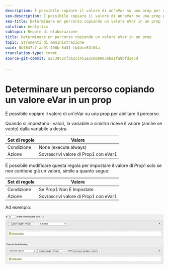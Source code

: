 ```yaml
---
description: È possibile copiare il valore di un'eVar su una prop per abilitare il percorso.
seo-description: È possibile copiare il valore di un'eVar su una prop per abilitare il percorso.
seo-title: Determinare un percorso copiando un valore eVar in un prop
solution: Analytics
subtopic: Regole di elaborazione
title: Determinare un percorso copiando un valore eVar in un prop
topic: Strumenti di amministrazione
uuid: 8d7647c7-aa91-466b-8d31-fb4dce83f04a
translation-type: tm+mt
source-git-commit: a2c38c2cf3a2c1451e2c60e003ebe1fa9bfd145d

---
```



# Determinare un percorso copiando un valore eVar in un prop

È possibile copiare il valore di un'eVar su una prop per abilitare il percorso.

Quando si impostano i valori, la variabile a sinistra riceve il valore (anche se vuoto) dalla variabile a destra.

| Set di regole | Valore |
|---|---|
| Condizione | None (execute always) |
| Azione | Sovrascrivi valore di Prop1 con eVar1 |

È possibile modificare questa regola per impostare il valore di Prop1 solo se non contiene già un valore, simile a quanto segue:

| Set di regole | Valore |
|---|---|
| Condizione | Se Prop1 Non È Impostato |
| Azione | Sovrascrivi valore di Prop1 con eVar1 |

Ad esempio:

![](assets/overwrite-empty-prop.png)

